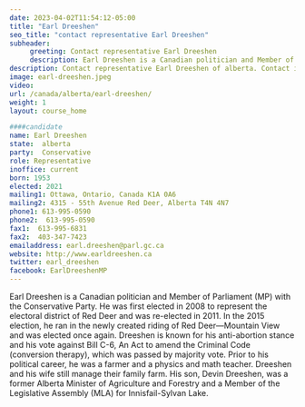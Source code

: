 ```yaml
---
date: 2023-04-02T11:54:12-05:00
title: "Earl Dreeshen"
seo_title: "contact representative Earl Dreeshen"
subheader:
     greeting: Contact representative Earl Dreeshen
     description: Earl Dreeshen is a Canadian politician and Member of Parliament (MP) with the Conservative Party. 
description: Contact representative Earl Dreeshen of alberta. Contact information for Earl Dreeshen includes email address, phone number, and mailing address.
image: earl-dreeshen.jpeg
video:
url: /canada/alberta/earl-dreeshen/
weight: 1
layout: course_home

####candidate
name: Earl Dreeshen
state:	alberta
party:	Conservative
role: Representative
inoffice: current
born: 1953
elected: 2021
mailing1: Ottawa, Ontario, Canada K1A 0A6
mailing2: 4315 - 55th Avenue Red Deer, Alberta T4N 4N7
phone1: 613-995-0590
phone2:  613-995-0590
fax1:  613-995-6831
fax2:  403-347-7423
emailaddress: earl.dreeshen@parl.gc.ca
website: http://www.earldreeshen.ca
twitter: earl_dreeshen
facebook: EarlDreeshenMP
---
```


Earl Dreeshen is a Canadian politician and Member of Parliament (MP) with the Conservative Party. He was first elected in 2008 to represent the electoral district of Red Deer and was re-elected in 2011. In the 2015 election, he ran in the newly created riding of Red Deer—Mountain View and was elected once again. Dreeshen is known for his anti-abortion stance and his vote against Bill C-6, An Act to amend the Criminal Code (conversion therapy), which was passed by majority vote. Prior to his political career, he was a farmer and a physics and math teacher. Dreeshen and his wife still manage their family farm. His son, Devin Dreeshen, was a former Alberta Minister of Agriculture and Forestry and a Member of the Legislative Assembly (MLA) for Innisfail-Sylvan Lake.
